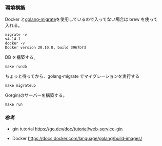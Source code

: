 ### 環境構築

Docker と[golang-migrate](https://github.com/golang-migrate/migrate)を使用しているので入ってない場合は brew を使って入れる。

```shell
migrate -v
v4.14.1
docker -v
Docker version 20.10.8, build 3967b7d
```

DB を構築する。

```
make rundb
```

ちょっと待ってから、golang-migrate でマイグレーションを実行する

```
make migrateup
```

Go(gin)のサーバーを構築する。

```
make run
```

### 参考

- gin tutorial
  https://go.dev/doc/tutorial/web-service-gin

- Docker
  https://docs.docker.com/language/golang/build-images/
